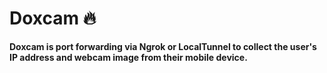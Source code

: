 # Doxcam 🔥
**Doxcam is port forwarding via Ngrok or LocalTunnel to collect the user's IP address and webcam image from their mobile device.**
